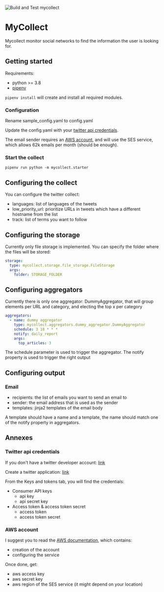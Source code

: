 ![Build and Test mycollect](https://github.com/mathrb/mycollect/workflows/Build%20and%20Test%20mycollect/badge.svg?branch=master)

# MyCollect

Mycollect monitor social networks to find the information the user is looking for.

## Getting started

Requirements:

* python >= 3.8
* [pipenv](https://pipenv.pypa.io/en/latest/)

`pipenv install` will create and install all required modules.

### Configuration

Rename sample_config.yaml to config.yaml

Update the config.yaml with your [twitter api credentials](twitter-api-credentials).

The email sender requires an [AWS account](aws-account), and will use the SES service, which allows 62k emails per month (should be enough).

### Start the collect

`pipenv run python -m mycollect.starter`

## Configuring the collect

You can configure the twitter collect:

* languages: list of languages of the tweets
* low_priority_url: prioritize URLs in tweets which have a different hostname from the list
* track: list of terms you want to follow

## Configuring the storage

Currently only file storage is implemented. You can specify the folder where the files will be stored:

```yaml
storage:
  type: mycollect.storage.file_storage.FileStorage
  args:
    folder: STORAGE_FOLDER
```

## Configuring aggregators

Currently there is only one aggregator: DummyAggregator, that will group elements per URL and category,
and electing the top x per category

```yaml
aggregators:
  - name: dummy aggregator
    type: mycollect.aggregators.dummy_aggregator.DummyAggregator
    schedule: 3 18 * * *
    notify: daily_report
    args:
      top_articles: 3
```

The schedule parameter is used to trigger the aggregator.
The notify property is used to trigger the right output

## Configuring output

### Email

* recipients: the list of emails you want to send an email to
* sender: the email address that is used as the sender
* templates: jinja2 templates of the email body

A template should have a name and a template, the name should match one of the notify property in aggregators.

## Annexes

### Twitter api credentials

If you don't have a twitter developer account: [link](https://developer.twitter.com/en/apply)

Create a twitter application: [link](https://developer.twitter.com/en/apps)

From the Keys and tokens tab, you will find the credentials:

* Consumer API keys
  * api key
  * api secret key
* Access token & access token secret
  * access token
  * access token secret

### AWS account

I suggest you to read the [AWS documentation](https://docs.aws.amazon.com/ses/latest/DeveloperGuide/sign-up-for-aws.html), which contains:

* creation of the account
* configuring the service


Once done, get:
* aws access key
* aws secret key
* aws region of the SES service (it might depend on your location)
